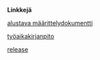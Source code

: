 **Linkkejä**

[alustava määrittelydokumentti](https://github.com/esssi/otm-harjoitustyo/blob/master/dokumentointi/maarittelydokumentti.md)

[työaikakirjanpito](https://github.com/esssi/otm-harjoitustyo/blob/master/dokumentointi/tyoaikakirjanpito.md)

[release](https://github.com/esssi/otm-harjoitustyo/releases)

